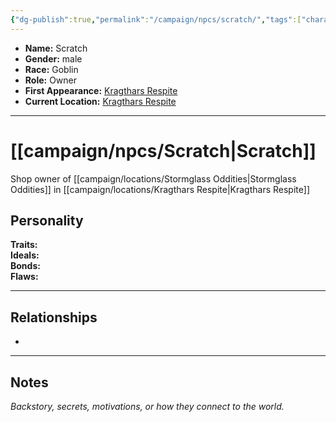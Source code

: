 ```yaml
---
{"dg-publish":true,"permalink":"/campaign/npcs/scratch/","tags":["character","npc"],"noteIcon":"","created":"2025-10-26T20:27:12.534-07:00","updated":"2025-10-27T16:38:30.817-07:00"}
---
```



<p><span><ul>
<li dir="auto"><strong>Name:</strong> Scratch</li>
<li dir="auto"><strong>Gender:</strong> male</li>
<li dir="auto"><strong>Race:</strong> Goblin</li>
<li dir="auto"><strong>Role:</strong> Owner</li>
<li dir="auto"><strong>First Appearance:</strong> <a data-tooltip-position="top" aria-label="campaign/locations/Kragthars Respite.md" data-href="campaign/locations/Kragthars Respite.md" href="campaign/locations/Kragthars Respite.md" class="internal-link" target="_blank" rel="noopener nofollow">Kragthars Respite</a></li>
<li dir="auto"><strong>Current Location:</strong> <a data-tooltip-position="top" aria-label="campaign/locations/Kragthars Respite.md" data-href="campaign/locations/Kragthars Respite.md" href="campaign/locations/Kragthars Respite.md" class="internal-link" target="_blank" rel="noopener nofollow">Kragthars Respite</a></li>
</ul></span></p>

---

# [[campaign/npcs/Scratch\|Scratch]]
Shop owner of [[campaign/locations/Stormglass Oddities\|Stormglass Oddities]] in [[campaign/locations/Kragthars Respite\|Kragthars Respite]]
## Personality
**Traits:**  
**Ideals:**  
**Bonds:**  
**Flaws:**  

---

## Relationships
- 

---

## Notes
*Backstory, secrets, motivations, or how they connect to the world.*
